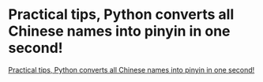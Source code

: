 # Practical tips, Python converts all Chinese names into pinyin in one second!
[Practical tips, Python converts all Chinese names into pinyin in one second!](https://aiwithcloud.com/2022/09/16/practical_tips_python_converts_all_chinese_names_into_pinyin_in_one_second/)